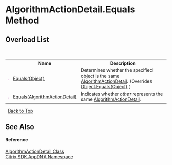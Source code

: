 # AlgorithmActionDetail.Equals Method 
 


## Overload List
&nbsp;<table><tr><th></th><th>Name</th><th>Description</th></tr><tr><td>![Public method](media/pubmethod.gif "Public method")</td><td><a href="M_Citrix_SDK_AppDNA_AlgorithmActionDetail_Equals_1">Equals(Object)</a></td><td>
Determines whether the specified object is the same <a href="T_Citrix_SDK_AppDNA_AlgorithmActionDetail">AlgorithmActionDetail</a>.
 (Overrides <a href="http://msdn2.microsoft.com/en-us/library/bsc2ak47" target="_blank">Object.Equals(Object)</a>.)</td></tr><tr><td>![Public method](media/pubmethod.gif "Public method")</td><td><a href="M_Citrix_SDK_AppDNA_AlgorithmActionDetail_Equals">Equals(AlgorithmActionDetail)</a></td><td>
Indicates whether *other* represents the same <a href="T_Citrix_SDK_AppDNA_AlgorithmActionDetail">AlgorithmActionDetail</a>.</td></tr></table>&nbsp;
<a href="#algorithmactiondetail.equals-method">Back to Top</a>

## See Also


#### Reference
<a href="T_Citrix_SDK_AppDNA_AlgorithmActionDetail">AlgorithmActionDetail Class</a><br /><a href="N_Citrix_SDK_AppDNA">Citrix.SDK.AppDNA Namespace</a><br />